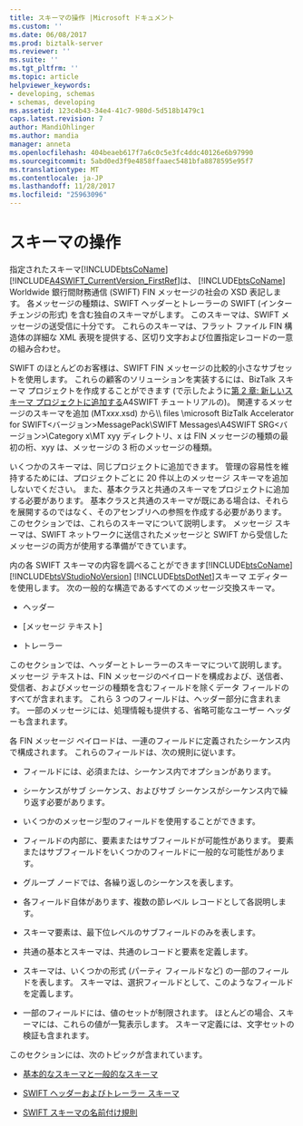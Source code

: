 ```yaml
---
title: スキーマの操作 |Microsoft ドキュメント
ms.custom: ''
ms.date: 06/08/2017
ms.prod: biztalk-server
ms.reviewer: ''
ms.suite: ''
ms.tgt_pltfrm: ''
ms.topic: article
helpviewer_keywords:
- developing, schemas
- schemas, developing
ms.assetid: 123c4b43-34e4-41c7-980d-5d518b1479c1
caps.latest.revision: 7
author: MandiOhlinger
ms.author: mandia
manager: anneta
ms.openlocfilehash: 404beaeb617f7a6c0c5e3fc4ddc40126e6b97990
ms.sourcegitcommit: 5abd0ed3f9e4858ffaaec5481bfa8878595e95f7
ms.translationtype: MT
ms.contentlocale: ja-JP
ms.lasthandoff: 11/28/2017
ms.locfileid: "25963096"
---
```

# <a name="working-with-schemas"></a>スキーマの操作
指定されたスキーマ[!INCLUDE[btsCoName](../../includes/btsconame-md.md)][!INCLUDE[A4SWIFT_CurrentVersion_FirstRef](../../includes/a4swift-currentversion-firstref-md.md)]は、 [!INCLUDE[btsCoName](../../includes/btsconame-md.md)] Worldwide 銀行間財務通信 (SWIFT) FIN メッセージの社会の XSD 表記します。 各メッセージの種類は、SWIFT ヘッダーとトレーラーの SWIFT (インターチェンジの形式) を含む独自のスキーマがします。 このスキーマは、SWIFT メッセージの送受信に十分です。 これらのスキーマは、フラット ファイル FIN 構造体の詳細な XML 表現を提供する、区切り文字および位置指定レコードの一意の組み合わせ。  
  
 SWIFT のほとんどのお客様は、SWIFT FIN メッセージの比較的小さなサブセットを使用します。 これらの顧客のソリューションを実装するには、BizTalk スキーマ プロジェクトを作成することができます (で示したように[第 2 章: 新しいスキーマ プロジェクトに追加する](../../adapters-and-accelerators/accelerator-swift/module-2-adding-a-new-schemas-project.md)A4SWIFT チュートリアルの)。 関連するメッセージのスキーマを追加 (MT*xxx*.xsd) から\\\ files \microsoft BizTalk Accelerator for SWIFT\<バージョン\>MessagePack\SWIFT Messages\A4SWIFT SRG\<バージョン\>\Category x\MT xyy ディレクトリ、x は FIN メッセージの種類の最初の桁、xyy は、メッセージの 3 桁のメッセージの種類。  
  
 いくつかのスキーマは、同じプロジェクトに追加できます。 管理の容易性を維持するためには、プロジェクトごとに 20 件以上のメッセージ スキーマを追加しないでください。 また、基本クラスと共通のスキーマをプロジェクトに追加する必要があります。 基本クラスと共通のスキーマが既にある場合は、それらを展開するのではなく、そのアセンブリへの参照を作成する必要があります。 このセクションでは、これらのスキーマについて説明します。 メッセージ スキーマは、SWIFT ネットワークに送信されたメッセージと SWIFT から受信したメッセージの両方が使用する準備ができています。  
  
 内の各 SWIFT スキーマの内容を調べることができます[!INCLUDE[btsCoName](../../includes/btsconame-md.md)] [!INCLUDE[btsVStudioNoVersion](../../includes/btsvstudionoversion-md.md)] [!INCLUDE[btsDotNet](../../includes/btsdotnet-md.md)]スキーマ エディターを使用します。 次の一般的な構造であるすべてのメッセージ交換スキーマ。  
  
-   ヘッダー  
  
-   [メッセージ テキスト]  
  
-   トレーラー  
  
 このセクションでは、ヘッダーとトレーラーのスキーマについて説明します。 メッセージ テキストは、FIN メッセージのペイロードを構成および、送信者、受信者、およびメッセージの種類を含むフィールドを除くデータ フィールドのすべてが含まれます。 これら 3 つのフィールドは、ヘッダー部分に含まれます。 一部のメッセージには、処理情報も提供する、省略可能なユーザー ヘッダーも含まれます。  
  
 各 FIN メッセージ ペイロードは、一連のフィールドに定義されたシーケンス内で構成されます。 これらのフィールドは、次の規則に従います。  
  
-   フィールドには、必須または、シーケンス内でオプションがあります。  
  
-   シーケンスがサブ シーケンス、およびサブ シーケンスがシーケンス内で繰り返す必要があります。  
  
-   いくつかのメッセージ型のフィールドを使用することができます。  
  
-   フィールドの内部に、要素またはサブフィールドが可能性があります。 要素またはサブフィールドをいくつかのフィールドに一般的な可能性があります。  
  
-   グループ ノードでは、各繰り返しのシーケンスを表します。  
  
-   各フィールド自体があります、複数の節レベル レコードとして各説明します。  
  
-   スキーマ要素は、最下位レベルのサブフィールドのみを表します。  
  
-   共通の基本とスキーマは、共通のレコードと要素を定義します。  
  
-   スキーマは、いくつかの形式 (パーティ フィールドなど) の一部のフィールドを表します。 スキーマは、選択フィールドとして、このようなフィールドを定義します。  
  
-   一部のフィールドには、値のセットが制限されます。 ほとんどの場合、スキーマには、これらの値が一覧表示します。 スキーマ定義には、文字セットの検証も含まれます。  
  
 このセクションには、次のトピックが含まれています。  
  
-   [基本的なスキーマと一般的なスキーマ](../../adapters-and-accelerators/accelerator-swift/base-and-common-schemas.md)  
  
-   [SWIFT ヘッダーおよびトレーラー スキーマ](../../adapters-and-accelerators/accelerator-swift/swift-header-and-trailer-schemas.md)  
  
-   [SWIFT スキーマの名前付け規則](../../adapters-and-accelerators/accelerator-swift/swift-schema-naming-conventions.md)